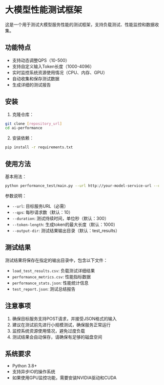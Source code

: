 # 大模型性能测试框架

这是一个用于测试大模型服务性能的测试框架，支持负载测试、性能监控和数据收集。

## 功能特点

- 支持动态调整QPS（10-500）
- 支持自定义输入Token长度（1000-4096）
- 实时监控系统资源使用情况（CPU、内存、GPU）
- 自动收集和保存测试数据
- 生成详细的测试报告

## 安装

1. 克隆仓库：
```bash
git clone [repository_url]
cd ai-performance
```

2. 安装依赖：
```bash
pip install -r requirements.txt
```

## 使用方法

基本用法：
```bash
python performance_test/main.py --url http://your-model-service-url --qps 10 --duration 300
```

参数说明：
- `--url`: 目标服务URL（必需）
- `--qps`: 每秒请求数（默认：10）
- `--duration`: 测试持续时间，单位秒（默认：300）
- `--token-length`: 生成token的最大长度（默认：1000）
- `--output-dir`: 测试结果输出目录（默认：test_results）

## 测试结果

测试结果将保存在指定的输出目录中，包含以下文件：
- `load_test_results.csv`: 负载测试详细结果
- `performance_metrics.csv`: 性能指标数据
- `performance_stats.json`: 性能统计信息
- `test_report.json`: 测试总结报告

## 注意事项

1. 确保目标服务支持POST请求，并接受JSON格式的输入
2. 建议在测试前先进行小规模测试，确保服务正常运行
3. 监控系统资源使用情况，避免过度负载
4. 测试结果会自动保存，请确保有足够的磁盘空间

## 系统要求

- Python 3.8+
- 支持异步IO的操作系统
- 如果使用GPU监控功能，需要安装NVIDIA驱动和CUDA 